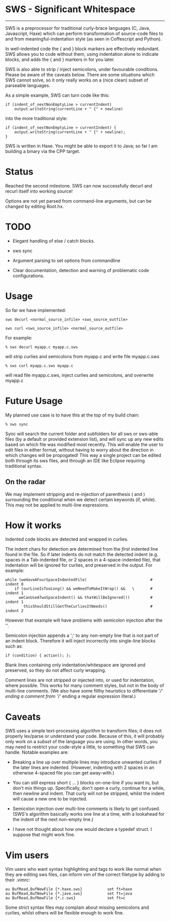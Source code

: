 # SWS - Significant Whitespace
----------------------------

SWS is a preprocessor for traditional curly-brace languages (C, Java, Javascript, Haxe) which can perform transformation of source-code files to and from meaningful-indentation style (as seen in Coffescript and Python).

In well-indented code the { and } block markers are effectively redundant.  SWS allows you to code without them, using indentation alone to indicate blocks, and adds the { and } markers in for you later.

SWS is also able to strip / inject semicolons, under favourable conditions.  Please be aware of the caveats below.  There are some situations which SWS cannot solve, so it only really works on a (nice clean) subset of parseable languages.

As a simple example, SWS can turn code like this:

    if (indent_of_nextNonEmptyLine > currentIndent)
        output.writeString(currentLine + " {" + newline)

into the more traditional style:

    if (indent_of_nextNonEmptyLine > currentIndent) {
        output.writeString(currentLine + " {" + newline);
    }

SWS is written in Haxe.  You might be able to export it to Java; so far I am building a binary via the CPP target.



# Status

Reached the second milestone.  SWS can now successfully decurl and recurl itself into working source!

Options are not yet parsed from command-line arguments, but can be changed by editing Root.hx.



# TODO

- Elegant handling of else / catch blocks.

- sws sync

- Argument parsing to set options from commandline

- Clear documentation, detection and warning of problematic code configurations.



# Usage

So far we have implemented:

    sws decurl <normal_source_infile> <sws_source_outfile>

    sws curl <sws_source_infile> <normal_source_outfile>

For example:

    % sws decurl myapp.c myapp.c.sws

will strip curlies and semicolons from myapp.c and write file myapp.c.sws

    % sws curl myapp.c.sws myapp.c

will read file myapp.c.sws, inject curlies and semicolons, and overwrite myapp.c



# Future Usage

My planned use case is to have this at the top of my build chain:

    % sws sync

Sync will search the current folder and subfolders for all sws or sws-able files (by a default or provided extension list), and will sync up any new edits based on which file was modified most recently.  This will enable the user to edit files in either format, without having to worry about the direction in which changes will be propogated!  This way a single project can be edited both through its sws files, and through an IDE like Eclipse requiring traditional syntax.

## On the radar

We may implement stripping and re-injection of parenthesis ( and ) surrounding the conditional when we detect certain keywords (if, while).  This may not be applied to multi-line expressions.



# How it works

Indented code blocks are detected and wrapped in curlies.

The indent chars for detection are determined from the _first_ indented line found in the file.  So if later indents do not match the detected indent (e.g. spaces in a Tab-indented file, or 2 spaces in a 4-space-indented file), that indentation will be ignored for curlies, and preserved in the output.  For example:

    while (weHaveAFourSpaceIndentedFile)                            # indent 0
        if (ourLineIsTooLong() && weNeedToMakeItWrap() &&   \       # indent 1
          weCanUseATwoSpaceIndent() && thatWillBeIgnored())         # indent 1
            thisShouldStillGetTheCurliesItNeeds()                   # indent 2

However that example will have problems with semicolon injection after the '\'.

Semicolon injection appends a ';' to any non-empty line that is not part of an indent block.  Therefore it will inject incorrectly into single-line blocks such as:

    if (condition) { action(); };

Blank lines containing only indentation/whitespace are ignored and preserved, so they do not affect curly wrapping.

Comment lines are not stripped or injected into, or used for indentation, where possible.  This works for many comment styles, but not in the body of multi-line comments.  (We also have some filthy heuristics to differentiate '*/' ending a comment from '*/' ending a regular expression literal.)



# Caveats

SWS uses a simple text-processing algorithm to transform files; it does not properly lex/parse or understand your code.  Because of this, it will probably only work on a _subset_ of the language you are using.  In other words, you may need to restrict your code-style a little, to something that SWS can handle.  Notable examples are:

  - Breaking a line up over multiple lines may introduce unwanted curlies if the later lines are indented.  (However, indenting with 2 spaces in an otherwise 4-spaced file you can get away-with.)

  - You can still express short { ... } blocks on-one-line if you want to, but don't mix things up.  Specifically, don't open a curly, continue for a while, then newline and indent.  That curly will not be stripped, whilst the indent will cause a new one to be injected.

  - Semicolon injection over multi-line comments is likely to get confused.  (SWS's algorithm basically works one line at a time, with a lookahead for the indent of the next non-empty line.)

  - I have not thought about how one would declare a typedef struct.  I suppose that might work fine.



# Vim users

Vim users who want syntax highlighting and tags to work like normal when they are editing sws files, can inform vim of the correct filetype by adding to their .vimrc:

    au BufRead,BufNewFile {*.haxe.sws}           set ft=haxe
    au BufRead,BufNewFile {*.jave.sws}           set ft=java
    au BufRead,BufNewFile {*.c.sws}              set ft=c

Some strict syntax files may complain about missing semicolons and curlies, whilst others will be flexible enough to work fine.


